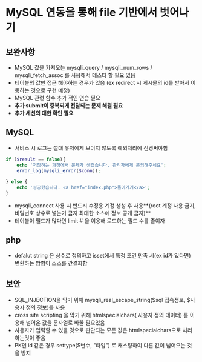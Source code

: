 # MySQL 연동을 통해 file 기반에서 벗어나기

## 보완사항 
- MySQL 값을 가져오는 mysqli_query / mysqli_num_rows / mysqli_fetch_assoc 를 사용해서 테스타 할 필요 있음
- 테이블의 값만 접근 해야하는 경우가 있음 (ex redirect 시 게시물의 id를 받아서 이동하는 것으로 구현 예정)
- MySQL 관련 함수 추가 적인 연습 필요
- **추가 submit이 중복되게 전달되는 문제 해결 필요**
- **추가 세션의 대한 확인 필요**


## MySQL
- 서비스 시 로그는 절대 유저에게 보이지 않도록 예외처리에 신경써야함 
```php
if ($result == false){
    echo '저장하는 과정에서 문제가 생겼습니다. 관리자에게 문의해주세요';
    error_log(mysqli_error($conn));
   
} else {
    echo '성공했습니다. <a href="index.php">돌아가기</a>';
}
```
- mysqli_connect 사용 시 반드시 수정용 계정 생성 후 사용**(root 계정 사용 금지, 비밀번호 상수로 넣는거 금지 최대한 소스에 정보 공개 금지)**
- 테이블이 필드가 많다면 limit # 을 이용해 로드하는 필드 수를 줄이자


## php
- defalut string 은 상수로 정의하고 isset에서 특정 조건 만족 시(ex id가 있다면) 변환하는 방향이 소스를 간결화함

## 보안
- SQL_INJECTION을 막기 위해 mysqli_real_escape_string($sql 접속정보, $사용자 정의 정보)를 사용
- cross site scripting 을 막기 위해 htmlspecialchars( 사용자 정의 데이터) 를 이용해 넘어온 값을 문자열로 바꿀 필요있음 
- 사용자가 입력할 수 있을 것으로 판단되는 모든 값은 htmlspecialchars으로 처리하는것이 좋음
- PK인 id 같은 경우 settype($변수, "타입") 로 캐스팅하여 다른 값이 넘어오는 것을 방지


